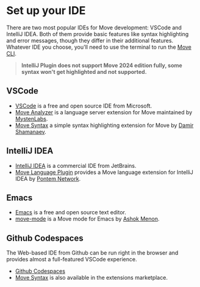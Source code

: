 # Set up your IDE

There are two most popular IDEs for Move development: VSCode and IntelliJ IDEA. Both of them provide basic features like syntax highlighting and error messages, though they differ in their additional features. Whatever IDE you choose, you'll need to use the terminal to run the [Move CLI](./install-sui.md).

> **IntelliJ Plugin does not support Move 2024 edition fully, some syntax won't get highlighted and not supported.**

## VSCode

- [VSCode](https://code.visualstudio.com/) is a free and open source IDE from Microsoft.
- [Move Analyzer](https://marketplace.visualstudio.com/items?itemName=move.move-analyzer) is a language server extension for Move maintained by [MystenLabs](https://mystenlabs.com).
- [Move Syntax](https://marketplace.visualstudio.com/items?itemName=damirka.move-syntax) a simple syntax highlighting extension for Move by [Damir Shamanaev](https://github.com/damirka/).

## IntelliJ IDEA

- [IntelliJ IDEA](https://www.jetbrains.com/idea/) is a commercial IDE from JetBrains.
- [Move Language Plugin](https://plugins.jetbrains.com/plugin/14721-move-language) provides a Move language extension for IntelliJ IDEA by [Pontem Network](https://pontem.network/).

## Emacs

- [Emacs](https://www.gnu.org/software/emacs/) is a free and open source text editor.
- [move-mode](https://github.com/amnn/move-mode) is a Move mode for Emacs by [Ashok Menon](https://github.com/amnn).

## Github Codespaces

The Web-based IDE from Github can be run right in the browser and provides almost a full-featured VSCode experience.

- [Github Codespaces](https://github.com/features/codespaces)
- [Move Syntax](https://marketplace.visualstudio.com/items?itemName=damirka.move-syntax) is also available in the extensions marketplace.
